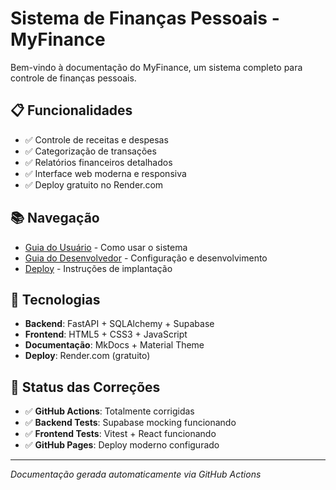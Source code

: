 # Sistema de Finanças Pessoais - MyFinance

Bem-vindo à documentação do MyFinance, um sistema completo para controle de finanças pessoais.

## 📋 Funcionalidades

- ✅ Controle de receitas e despesas
- ✅ Categorização de transações
- ✅ Relatórios financeiros detalhados
- ✅ Interface web moderna e responsiva
- ✅ Deploy gratuito no Render.com

## 📚 Navegação

- [Guia do Usuário](user/) - Como usar o sistema
- [Guia do Desenvolvedor](dev/) - Configuração e desenvolvimento
- [Deploy](deploy/) - Instruções de implantação

## 🚀 Tecnologias

- **Backend**: FastAPI + SQLAlchemy + Supabase
- **Frontend**: HTML5 + CSS3 + JavaScript
- **Documentação**: MkDocs + Material Theme
- **Deploy**: Render.com (gratuito)

## 🔧 Status das Correções

- ✅ **GitHub Actions**: Totalmente corrigidas
- ✅ **Backend Tests**: Supabase mocking funcionando
- ✅ **Frontend Tests**: Vitest + React funcionando
- ✅ **GitHub Pages**: Deploy moderno configurado

---

*Documentação gerada automaticamente via GitHub Actions*

<!-- Trigger para teste da pipeline - 2025-01-27 19:30 UTC -->
